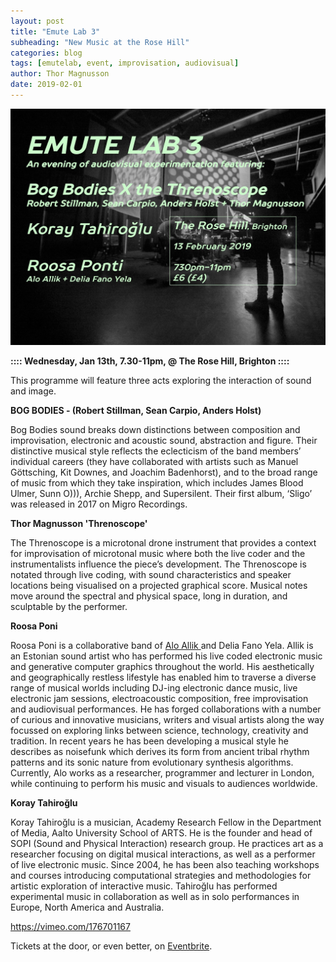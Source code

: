 ```yaml
---
layout: post
title: "Emute Lab 3"
subheading: "New Music at the Rose Hill"
categories: blog
tags: [emutelab, event, improvisation, audiovisual]
author: Thor Magnusson
date: 2019-02-01
---
```



![EmuteLab3](/img/EmuteLab3.jpg)

**:::: Wednesday, Jan 13th, 7.30-11pm, @ The Rose Hill, Brighton ::::**

This programme will feature three acts exploring the interaction of sound and image. 

**BOG BODIES - (Robert Stillman, Sean Carpio, Anders Holst)**

Bog Bodies sound breaks down distinctions between composition and improvisation, electronic and acoustic sound, abstraction and figure. Their distinctive musical style reflects the eclecticism of the band members’ individual careers (they have collaborated with artists such as Manuel Göttsching, Kit Downes, and Joachim Badenhorst), and to the broad range of music from which they take inspiration, which includes James Blood Ulmer, Sunn O))), Archie Shepp, and Supersilent. Their first album, ‘Sligo’ was released in 2017 on Migro Recordings. 

**Thor Magnusson 'Threnoscope'**

The Threnoscope is a microtonal drone instrument that provides a context for improvisation of microtonal music where both the live coder and the instrumentalists influence the piece’s development. The Threnoscope is notated through live coding, with sound characteristics and speaker locations being visualised on a projected  graphical score. Musical notes move around the spectral and physical space, long in duration, and sculptable by the performer. 

**Roosa Poni**

Roosa Poni is a collaborative band of <a href="http://tehis.net">Alo Allik </a> and Delia Fano Yela. Allik is an Estonian sound artist who has performed his live coded electronic music and generative computer graphics throughout the world. His aesthetically and geographically restless lifestyle has enabled him to traverse a diverse range of musical worlds including DJ-ing electronic dance music, live electronic jam sessions, electroacoustic composition, free improvisation and audiovisual performances. He has forged collaborations with a number of curious and innovative musicians, writers and visual artists along the way focussed on exploring links between science, technology, creativity and tradition. In recent years he has been developing a musical style he describes as noisefunk which derives its form from ancient tribal rhythm patterns and its sonic nature from evolutionary synthesis algorithms. Currently, Alo works as a researcher, programmer and lecturer in London, while continuing to perform his music and visuals to audiences worldwide.

**Koray Tahiroğlu**

Koray Tahiroğlu is a musician, Academy Research Fellow in the Department of Media, Aalto University School of ARTS. He is the founder and head of SOPI (Sound and Physical Interaction) research group. He practices art as a researcher focusing on digital musical interactions, as well as a performer of live electronic music. Since 2004, he has been also teaching workshops and courses introducing computational strategies and methodologies for artistic exploration of interactive music. Tahiroğlu has performed experimental music in collaboration as well as in solo performances in Europe, North America and Australia.

<a href="https://vimeo.com/176701167">https://vimeo.com/176701167</a>

Tickets at the door, or even better, on <a href="https://www.eventbrite.co.uk/e/emute-lab-3-tickets-55517138255?fbclid=IwAR1Hx8hsu0WjBbXuILO9aVdjIH4nYqPyUuyUZmoaX2TDDugqT5B_Nwu7KUA">Eventbrite</a>.

